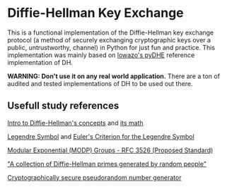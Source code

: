 # Diffie-Hellman Key Exchange
This is a functional implementation of the Diffie-Hellman key exchange protocol (a method of securely exchanging cryptographic keys over a public, untrustworthy, channel) in Python for just fun and practice. This implementation was mainly based on [lowazo's pyDHE](https://github.com/lowazo/pyDHE) reference implementation of DH. 

**WARNING: Don't use it on any real world application.** There are a ton of audited and tested implementations of DH to be used out there.

## Usefull study references

[Intro to Diffie-Hellman's concepts](https://www.youtube.com/watch?v=NmM9HA2MQGI) and [its math](https://www.youtube.com/watch?v=Yjrfm_oRO0w)

[Legendre Symbol](https://en.wikipedia.org/wiki/Legendre_symbol) and [Euler's Criterion for the Legendre Symbol](https://www.youtube.com/watch?v=o23itWTcEYw)

[Modular Exponential (MODP) Groups - RFC 3526 (Proposed Standard)](https://datatracker.ietf.org/doc/rfc3526/)

["A collection of Diffie-Hellman primes generated by random people"](https://github.com/RedHatProductSecurity/Diffie-Hellman-Primes)

[Cryptographically secure pseudorandom number generator](https://en.wikipedia.org/wiki/Cryptographically_secure_pseudorandom_number_generator)
